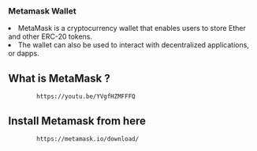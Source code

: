 ### Metamask Wallet
<li>MetaMask is a cryptocurrency wallet that enables users to store Ether and other ERC-20 tokens.
<li>The wallet can also be used to interact with decentralized applications, or dapps.
  
  ## What is MetaMask ? 
            https://youtu.be/YVgfHZMFFFQ
  ## Install Metamask from here 
            https://metamask.io/download/
